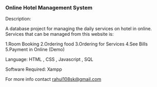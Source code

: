 ### Online Hotel Management System ###

Description: 

A database project for managing the daily services on hotel in online.
Services that can be managed from this website is:

1.Room Booking
2.Ordering food
3.Ordering for Services
4.See Bills
5.Payment in Online (Demo)

Language: HTML , CSS , Javascript , SQL 

Software Required: Xampp

For more info contact rahul108sk@gmail.com

